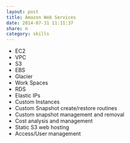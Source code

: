 ```yaml
---
layout: post
title: Amazon Web Services
date: 2014-07-31 11:11:37
share: n
category: skills
---
```


- EC2
- VPC
- S3
- EBS
- Glacier
- Work Spaces
- RDS
- Elastic IPs
- Custom Instances
- Custom Snapshot create/restore routines
- Custom snapshot management and removal
- Cost analysis and management
- Static S3 web hosting
- Access/User management
